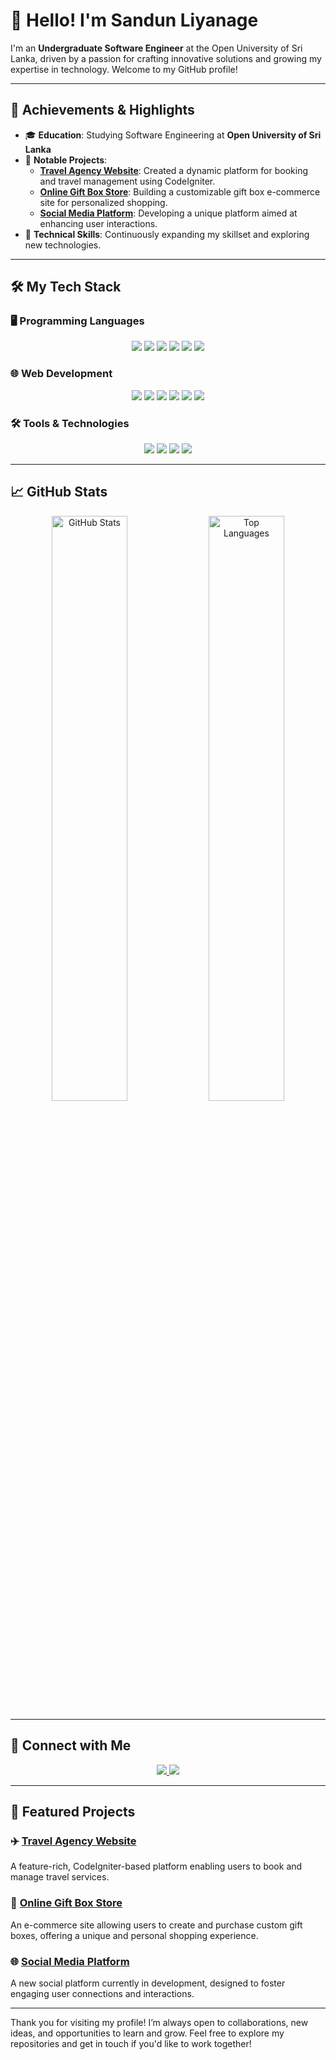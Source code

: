 # 👋 Hello! I'm Sandun Liyanage

I'm an **Undergraduate Software Engineer** at the Open University of Sri Lanka, driven by a passion for crafting innovative solutions and growing my expertise in technology. Welcome to my GitHub profile!

---

## 🌟 Achievements & Highlights

- 🎓 **Education**: Studying Software Engineering at **Open University of Sri Lanka**
- 💼 **Notable Projects**:
  - **[Travel Agency Website](https://github.com/Sandun441/travel-agency)**: Created a dynamic platform for booking and travel management using CodeIgniter.
  - **[Online Gift Box Store](https://github.com/Sandun441/gift-box-store)**: Building a customizable gift box e-commerce site for personalized shopping.
  - **[Social Media Platform](https://github.com/Sandun441/social-media-platform)**: Developing a unique platform aimed at enhancing user interactions.
- 🌱 **Technical Skills**: Continuously expanding my skillset and exploring new technologies.

---

## 🛠️ My Tech Stack

### 🖥️ Programming Languages
<p align="center">
  <img src="https://img.shields.io/badge/Python-3670A0?style=for-the-badge&logo=python&logoColor=ffdd54"/>
  <img src="https://img.shields.io/badge/JavaScript-F7DF1E?style=for-the-badge&logo=javascript&logoColor=black"/>
  <img src="https://img.shields.io/badge/C-00599C?style=for-the-badge&logo=c&logoColor=white"/>
  <img src="https://img.shields.io/badge/C++-00599C?style=for-the-badge&logo=cplusplus&logoColor=white"/>
  <img src="https://img.shields.io/badge/Java-007396?style=for-the-badge&logo=java&logoColor=white"/>
  <img src="https://img.shields.io/badge/SQL-4479A1?style=for-the-badge&logo=postgresql&logoColor=white"/>
</p>

### 🌐 Web Development
<p align="center">
  <img src="https://img.shields.io/badge/HTML5-E34F26?style=for-the-badge&logo=html5&logoColor=white"/>
  <img src="https://img.shields.io/badge/CSS3-1572B6?style=for-the-badge&logo=css3&logoColor=white"/>
  <img src="https://img.shields.io/badge/React-61DAFB?style=for-the-badge&logo=react&logoColor=black"/>
  <img src="https://img.shields.io/badge/Django-092E20?style=for-the-badge&logo=django&logoColor=white"/>
  <img src="https://img.shields.io/badge/Spring%20Boot-6DB33F?style=for-the-badge&logo=spring&logoColor=white"/>
  <img src="https://img.shields.io/badge/CodeIgniter-EF4223?style=for-the-badge&logo=codeigniter&logoColor=white"/>
</p>

### 🛠️ Tools & Technologies
<p align="center">
  <img src="https://img.shields.io/badge/Docker-2496ED?style=for-the-badge&logo=docker&logoColor=white"/>
  <img src="https://img.shields.io/badge/VS%20Code-007ACC?style=for-the-badge&logo=visual-studio-code&logoColor=white"/>
  <img src="https://img.shields.io/badge/Git-F05032?style=for-the-badge&logo=git&logoColor=white"/>
  <img src="https://img.shields.io/badge/GitHub-181717?style=for-the-badge&logo=github&logoColor=white"/>
</p>

---

## 📈 GitHub Stats

<p align="center">
  <img src="https://github-readme-stats.vercel.app/api?username=Sandun441&show_icons=true&theme=radical" alt="GitHub Stats" width="49%"/>
  <img src="https://github-readme-stats.vercel.app/api/top-langs/?username=Sandun441&layout=compact&theme=radical" alt="Top Languages" width="49%"/>
</p>

---

## 🔗 Connect with Me

<p align="center">
  <a href="https://www.linkedin.com/in/sandun-liyanage">
    <img src="https://img.shields.io/badge/LinkedIn-Connect-blue?style=for-the-badge&logo=linkedin"/>
  </a>
  <a href="https://twitter.com/SandunLiyanage">
    <img src="https://img.shields.io/badge/Twitter-Follow-blue?style=for-the-badge&logo=twitter"/>
  </a>
</p>

---

## 📜 Featured Projects

### ✈️ [Travel Agency Website](https://github.com/Sandun441/travel-agency)
A feature-rich, CodeIgniter-based platform enabling users to book and manage travel services.

### 🎁 [Online Gift Box Store](https://github.com/Sandun441/gift-box-store)
An e-commerce site allowing users to create and purchase custom gift boxes, offering a unique and personal shopping experience.

### 🌐 [Social Media Platform](https://github.com/Sandun441/social-media-platform)
A new social platform currently in development, designed to foster engaging user connections and interactions.

---

Thank you for visiting my profile! I’m always open to collaborations, new ideas, and opportunities to learn and grow. Feel free to explore my repositories and get in touch if you'd like to work together!
